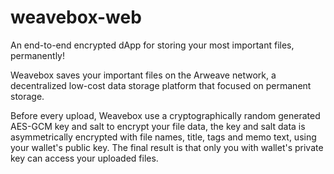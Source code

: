 # weavebox-web
An end-to-end encrypted dApp for storing your most important files, permanently!

Weavebox saves your important files on the Arweave network, a decentralized low-cost data storage platform that focused on permanent storage.

Before every upload, Weavebox use a cryptographically random generated AES-GCM key and salt to encrypt your file data, the key and salt data is asymmetrically encrypted with file names, title, tags and memo text, using your wallet's public key. The final result is that only you with wallet's private key can access your uploaded files.
